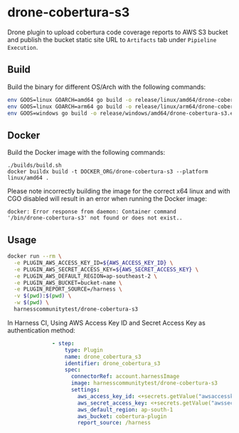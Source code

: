 # drone-cobertura-s3

Drone plugin to upload cobertura code coverage reports to AWS S3 bucket and publish the bucket static site URL to `Artifacts` tab under `Pipieline Execution`.

## Build

Build the binary for different OS/Arch with the following commands:

```bash
env GOOS=linux GOARCH=amd64 go build -o release/linux/amd64/drone-cobertura-s3 .
env GOOS=linux GOARCH=arm64 go build -o release/linux/arm64/drone-cobertura-s3 .
env GOOS=windows go build -o release/windows/amd64/drone-cobertura-s3.exe   
```

## Docker

Build the Docker image with the following commands:

```
./builds/build.sh
docker buildx build -t DOCKER_ORG/drone-cobertura-s3 --platform linux/amd64 .
```

Please note incorrectly building the image for the correct x64 linux and with
CGO disabled will result in an error when running the Docker image:

```
docker: Error response from daemon: Container command
'/bin/drone-cobertura-s3' not found or does not exist..
```

## Usage

```bash
docker run --rm \
  -e PLUGIN_AWS_ACCESS_KEY_ID=${AWS_ACCESS_KEY_ID} \
  -e PLUGIN_AWS_SECRET_ACCESS_KEY=${AWS_SECRET_ACCESS_KEY} \
  -e PLUGIN_AWS_DEFAULT_REGION=ap-southeast-2 \
  -e PLUGIN_AWS_BUCKET=bucket-name \
  -e PLUGIN_REPORT_SOURCE=/harness \
  -v $(pwd):$(pwd) \
  -w $(pwd) \
  harnesscommunitytest/drone-cobertura-s3
```



In Harness CI,
Using AWS Access Key ID and Secret Access Key as authentication method:
```yaml
              - step:
                  type: Plugin
                  name: drone_cobertura_s3
                  identifier: drone_cobertura_s3
                  spec:
                    connectorRef: account.harnessImage
                    image: harnesscommunitytest/drone-cobertura-s3
                    settings:
                      aws_access_key_id: <+secrets.getValue("awsaccesskeyid")>
                      aws_secret_access_key: <+secrets.getValue("awssecretaccesskey")>
                      aws_default_region: ap-south-1
                      aws_bucket: cobertura-plugin
                      report_source: /harness
```
